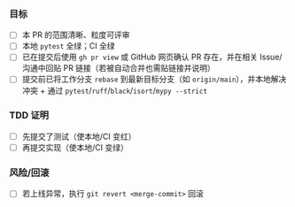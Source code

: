 ### 目标
- [ ] 本 PR 的范围清晰、粒度可评审
- [ ] 本地 `pytest` 全绿；CI 全绿
- [ ] 已在提交后使用 `gh pr view` 或 GitHub 网页确认 PR 存在，并在相关 Issue/沟通中回贴 PR 链接（若被自动合并也需贴链接并说明）
- [ ] 提交前已将工作分支 `rebase` 到最新目标分支（如 `origin/main`），并本地解决冲突 + 通过 `pytest`/`ruff`/`black`/`isort`/`mypy --strict`

### TDD 证明
- [ ] 先提交了测试（使本地/CI 变红）
- [ ] 再提交实现（使本地/CI 变绿）

### 风险/回滚
- [ ] 若上线异常，执行 `git revert <merge-commit>` 回滚
